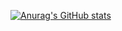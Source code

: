 [![Anurag's GitHub stats](https://github-readme-stats.vercel.app/api?username=anuraghazra)](https://github.com/dartagnanli/github-readme-stats)
